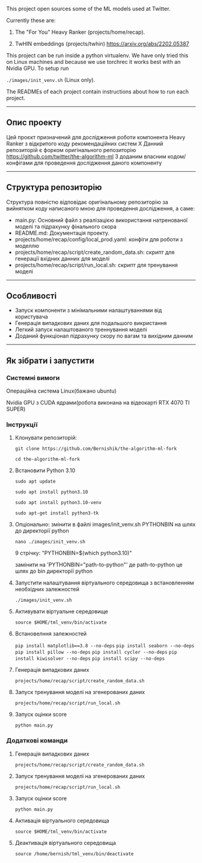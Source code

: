 This project open sources some of the ML models used at Twitter.

Currently these are:

1. The "For You" Heavy Ranker (projects/home/recap).

2. TwHIN embeddings (projects/twhin) https://arxiv.org/abs/2202.05387


This project can be run inside a python virtualenv. We have only tried this on Linux machines and because we use torchrec it works best with an Nvidia GPU. To setup run

`./images/init_venv.sh` (Linux only).

The READMEs of each project contain instructions about how to run each project.

____
## Опис проекту

Цей проєкт призначений для дослідження роботи компонента Heavy Ranker з відкритого коду рекомендаційних систем Х
Данний репозиторій є форком оригінального репозиторію https://github.com/twitter/the-algorithm-ml
З доданим власним кодом/конфігами для проведення дослідження даного компоненту
____
## Структура репозиторію

Структура повністю відповідає оригінальному репозиторію за вийнятком коду написаного мною для проведення дослідження, а саме:
- main.py: Основний файл з реалізацією використання натренованої моделі та підрахунку фінального скора
- README.md: Документація проекту.
- projects/home/recap/config/local_prod.yaml: конфіги для роботи з моделлю
- projects/home/recap/script/create_random_data.sh: скрипт для генерації вхідних данних для моделі
- projects/home/recap/script/run_local.sh: скрипт для тренування моделі
____
## Особливості

- Запуск компоненти з мінімальними налаштуваннями від користувача
- Генерація випадкових даних для подальшого викристання
- Легкий запуск налаштованого треннування моделі
- Доданий функціонал підрахунку скору по вагам та вихідним данним

____
## Як зібрати і запустити

### Системні вимоги
Операційна система Linux(бажано ubuntu)

Nvidia GPU з СUDA ядрами(робота виконана на відеокарті RTX 4070 TI SUPER)



### Інструкції
1. Клонувати репозиторій:

   `git clone https://github.com/Bernishik/the-algorithm-ml-fork`

   `cd the-algorithm-ml-fork`
2. Встановити Python 3.10

   `sudo apt update`

   `sudo apt install python3.10`

   `sudo apt install python3.10-venv`

   `sudo apt-get install python3-tk`
3. Опціонально: змінити в файлі images/init_venv.sh PYTHONBIN на шлях до директорії python

   `nano ./images/init_venv.sh`

   9 стрічку: "PYTHONBIN=$(which python3.10)"

   замінити на 'PYTHONBIN="path-to-python"' де path-to-python це шлях до bin директорії python
4. Запустити налаштування віртуального середовища з встановленням необхідних залежностей

   `./images/init_venv.sh`
5. Активувати віртуальне середовище

   `source $HOME/tml_venv/bin/activate`

6. Встановелння залежностей

   
   `pip install matplotlib==3.8 --no-deps`
   `pip install seaborn --no-deps`
   `pip install pillow --no-deps`
   `pip install cycler --no-deps`
   `pip install kiwisolver --no-deps`
   `pip install scipy --no-deps`
6. Генерація випадкових даних

   `projects/home/recap/script/create_random_data.sh`
7. Запуск тренування моделі на згенерованих даних

   `projects/home/recap/script/run_local.sh`

8. Запуск оцінки score

   `python main.py`

### Додаткові команди
1. Генерація випадкових даних

   `projects/home/recap/script/create_random_data.sh`
2. Запуск тренування моделі на згенерованих даних

   `projects/home/recap/script/run_local.sh`
3. Запуск оцінки score

   `python main.py`
4. Активація віртуального середовища

   `source $HOME/tml_venv/bin/activate`
5. Деактивація віртуального середовища

   `source /home/bernish/tml_venv/bin/deactivate`
